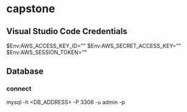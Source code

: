 # capstone
## Visual Studio Code Credentials

$Env:AWS_ACCESS_KEY_ID=""
$Env:AWS_SECRET_ACCESS_KEY=""
$Env:AWS_SESSION_TOKEN=""

## Database
### connect 
mysql -h <DB_ADDRESS> -P 3306 -u admin -p
